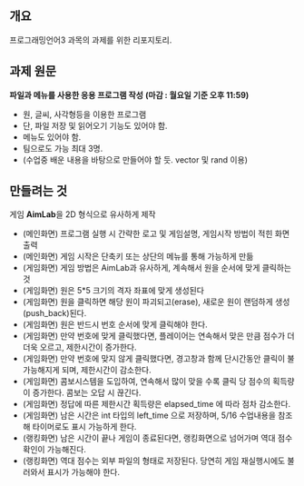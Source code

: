 ## 개요

프로그래밍언어3 과목의 과제를 위한 리포지토리.


## 과제 원문

**파일과 메뉴를 사용한 응용 프로그램 작성**
**(마감 : 월요일 기준 오후 11:59)**

- 원, 글씨, 사각형등을 이용한 프로그램
- 단, 파일 저장 및 읽어오기 기능도 있어야 함.
- 메뉴도 있어야 함.
- 팀으로도 가능 최대 3명.
- (수업중 배운 내용을 바탕으로 만들어야 할 듯. vector 및 rand 이용)


## 만들려는 것

게임 **AimLab**을 2D 형식으로 유사하게 제작
- (메인화면) 프로그램 실행 시 간략한 로고 및 게임설명, 게임시작 방법이 적힌 화면 출력
- (메인화면) 게임 시작은 단축키 또는 상단의 메뉴를 통해 가능하게 만듦
- (게임화면) 게임 방법은 AimLab과 유사하게, 계속해서 원을 순서에 맞게 클릭하는 것
- (게임화면) 원은 5*5 크기의 격자 좌표에 맞게 생성된다
- (게임화면) 원을 클릭하면 해당 원이 파괴되고(erase), 새로운 원이 랜덤하게 생성(push_back)된다.
- (게임화면) 원은 반드시 번호 순서에 맞게 클릭해야 한다.
- (게임화면) 만약 번호에 맞게 클릭했다면, 플레이어는 연속해서 맞은 만큼 점수가 더더욱 오르고, 제한시간이 증가한다.
- (게임화면) 만약 번호에 맞지 않게 클릭했다면, 경고창과 함께 단시간동안 클릭이 불가능해지게 되며, 제한시간이 감소한다.
- (게임화면) 콤보시스템을 도입하여, 연속해서 많이 맞을 수록 클릭 당 점수의 획득량이 증가한다. 콤보는 오답 시 끊긴다.
- (게임화면) 정답에 따른 제한시간 획득량은 elapsed_time 에 따라 점차 감소한다.
- (게임화면) 남은 시간은 int 타입의 left_time 으로 저장하며, 5/16 수업내용을 참조해 타이머로도 표시 가능하게 한다.
- (랭킹화면) 남은 시간이 끝나 게임이 종료된다면, 랭킹화면으로 넘어가며 역대 점수 확인이 가능해진다.
- (랭킹화면) 역대 점수는 외부 파일의 형태로 저장된다. 당연히 게임 재실행시에도 불러와서 표시가 가능해야 한다.
